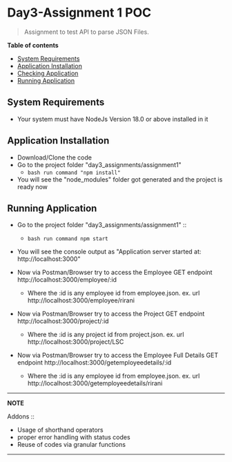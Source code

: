 # Day3-Assignment 1 POC
> Assignment to test API to parse JSON Files.

__Table of contents__

  - [System Requirements](#system-requirements)
  - [Application Installation](#application-installation)
  - [Checking Application](#checking-application)
  - [Running Application](#running-application)

## System Requirements

  - Your system must have NodeJs Version 18.0 or above installed in it

## Application Installation

  - Download/Clone the code
  - Go to the project folder "day3_assignments/assignment1"
    - ```bash run command "npm install" ```
  - You will see the "node_modules" folder got generated and the project is ready now

## Running Application

  - Go to the project folder "day3_assignments/assignment1" ::
    - ```bash run command npm start```
    
  - You will see the console output as "Application server started at: http://localhost:3000"

  - Now via Postman/Browser try to access the Employee GET endpoint http://localhost:3000/employee/:id
    - Where the :id is any employee id from employee.json. ex. url http://localhost:3000/employee/rirani

  - Now via Postman/Browser try to access the Project GET endpoint http://localhost:3000/project/:id
    - Where the :id is any project id from project.json. ex. url http://localhost:3000/project/LSC

  - Now via Postman/Browser try to access the Employee Full Details GET endpoint http://localhost:3000/getemployeedetails/:id
    - Where the :id is any employee id from employee.json. ex. url http://localhost:3000/getemployeedetails/rirani

---
**NOTE**

Addons :: 
  - Usage of shorthand operators
  - proper error handling with status codes
  - Reuse of codes via granular functions

---